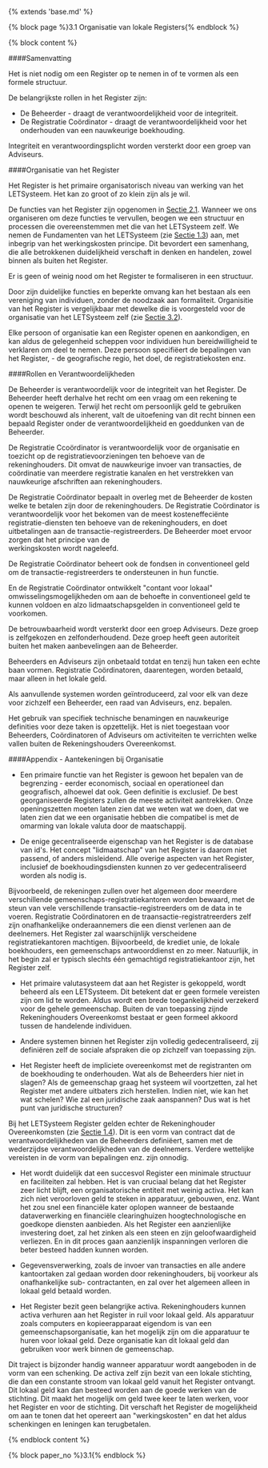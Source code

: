 {% extends 'base.md' %}

{% block page %}3.1 Organisatie van lokale Registers{% endblock %}

{% block content %}

####Samenvatting

Het is niet nodig om een Register op te nemen in of te vormen als een formele structuur.

De belangrijkste rollen in het Register zijn:

* De Beheerder - draagt de verantwoordelijkheid voor de integriteit.
* De Registratie Coördinator - draagt de verantwoordelijkheid voor het onderhouden 
van een nauwkeurige boekhouding.

Integriteit en verantwoordingsplicht worden versterkt door een groep van Adviseurs.

####Organisatie van het Register

Het Register is het primaire organisatorisch niveau van werking van het LETSysteem.
Het kan zo groot of zo klein zijn als je wil.

De functies van het Register zijn opgenomen in [Sectie 2.1](2.1.html). Wanneer we
ons organiseren om deze functies te vervullen, beogen we een structuur en processen
die overeenstemmen met die van het LETSysteem zelf. We nemen de
Fundamenten van het LETSysteem (zie [Sectie 1.3](1.3.html)) aan, met inbegrip
van het werkingskosten principe. Dit bevordert een samenhang, die alle
betrokkenen duidelijkheid verschaft in denken en handelen, zowel binnen als 
buiten het Register.

Er is geen of weinig nood om het Register te formaliseren in een structuur.

Door zijn duidelijke functies en beperkte omvang kan het bestaan als een
vereniging van individuen, zonder de noodzaak aan formaliteit.
Organisitie van het Register is vergelijkbaar met dewelke die is voorgesteld
voor de organisatie van het LETSysteem zelf (zie [Sectie 3.2](3.2.html)).

Elke persoon of organisatie kan een Register openen en aankondigen, en kan aldus
de gelegenheid scheppen voor individuen hun bereidwilligheid te verklaren om
deel te nemen. 
Deze persoon specifiëert de bepalingen van het Register, - de 
geografische regio, het doel, de registratiekosten enz.

####Rollen en Verantwoordelijkheden

De Beheerder is verantwoordelijk voor de integriteit van het Register. De Beheerder
heeft derhalve het recht om een vraag om een rekening te openen te weigeren. 
Terwijl het recht om persoonlijk geld te gebruiken wordt beschouwd als inherent, 
valt de uitoefening van dit recht binnen een bepaald Register onder de verantwoordelijkheid en goeddunken van de Beheerder.

De Registratie Ccoördinator is verantwoordelijk voor de organisatie en
toezicht op de registratievoorzieningen ten behoeve van de rekeninghouders. 
Dit omvat de nauwkeurige invoer van transacties, de coördinatie van meerdere 
registratie kanalen en het verstrekken van nauwkeurige afschriften aan rekeninghouders.

De Registratie Coördinator bepaalt in overleg met de Beheerder de kosten 
welke te betalen zijn door de rekeninghouders. De Registratie Coördinator 
is verantwoordelijk voor het bekomen van de meest kosteneffeciënte  
registratie-diensten ten behoeve van de rekeninghouders, en doet 
uitbetalingen aan de transactie-registreerders. 
De Beheerder moet ervoor zorgen dat het principe van de  
werkingskosten wordt nageleefd.

De Registratie Coördinator beheert ook de fondsen in conventioneel geld 
om de transactie-registreerders te ondersteunen in hun functie.

En de Registratie Coördinator ontwikkelt "contant voor lokaal" 
omwisselingsmogelijkheden om aan de behoefte in conventioneel geld 
te kunnen voldoen en alzo lidmaatschapsgelden in conventioneel geld te voorkomen.

De betrouwbaarheid wordt versterkt door een groep Adviseurs. Deze groep is zelfgekozen 
en zelfonderhoudend. Deze groep heeft geen autoriteit buiten het maken
aanbevelingen aan de Beheerder.

Beheerders en Adviseurs zijn onbetaald totdat en tenzij hun taken een echte baan vormen.
Registratie Coördinatoren, daarentegen, worden betaald, maar alleen in het lokale geld.

Als aanvullende systemen worden geïntroduceerd, zal voor elk van deze voor zichzelf 
een Beheerder, een raad van Adviseurs, enz. bepalen. 

Het gebruik van specifiek technische benamingen en nauwkeurige 
definities voor deze taken is opzettelijk. Het is niet toegestaan 
voor Beheerders, Coördinatoren of Adviseurs om activiteiten
te verrichten welke vallen buiten de Rekeningshouders Overeenkomst. 

####Appendix - Aantekeningen bij Organisatie

* Een primaire functie van het Register is gewoon het bepalen van de begrenzing - 
eerder economisch, sociaal en operationeel dan geografisch, alhoewel dat ook.
Geen definitie is exclusief. De best georganiseerde Registers zullen de meeste
activiteit aantrekken. Onze openingszetten moeten laten zien dat we weten
wat we doen, dat we laten zien dat we een organisatie hebben die compatibel is
met de omarming van lokale valuta door de maatschappij.

* De enige gecentraliseerde eigenschap van het Register is de database van id's. Het
concept "lidmaatschap" van het Register is daarom niet passend, of
anders misleidend. Alle overige aspecten van het Register, inclusief de 
boekhoudingsdiensten kunnen zo ver gedecentraliseerd worden als nodig is.

Bijvoorbeeld, de rekeningen zullen over het algemeen door meerdere verschillende 
gemeenschaps-registratiekantoren worden bewaard, met de steun van vele verschillende
transactie-registreerders om de data in te voeren. Registratie Coördinatoren en de
traansactie-registratreerders zelf zijn onafhankelijke onderaannemers 
die een dienst verlenen aan de deelnemers. Het Register zal waarschijnlijk
verscheidene registratiekantoren machtigen. Bijvoorbeeld, de krediet unie, 
de lokale boekhouders, een gemeenschaps antwoorddienst en zo meer. Natuurlijk, in 
het begin zal er typisch slechts één gemachtigd registratiekantoor zijn, 
het Register zelf.

* Het primaire valutasysteem dat aan het Register is gekoppeld, wordt beheerd als een
LETSysteem. Dit betekent dat er geen formele vereisten zijn om lid te worden. Aldus 
wordt een brede toegankelijkheid verzekerd voor de gehele gemeenschap. 
Buiten de van toepassing zijnde Rekeninghouders Overeenkomst bestaat er geen formeel
akkoord tussen de handelende individuen.

* Andere systemen binnen het Register zijn volledig gedecentraliseerd, zij definiëren
zelf de sociale afspraken die op zichzelf van toepassing zijn.

* Het Register heeft de impliciete overeenkomst met de registranten om de 
boekhouding te onderhouden. Wat als de Beheerders hier niet in slagen? 
Als de gemeenschap graag het systeem wil voortzetten, zal het Register met andere 
uitbaters zich herstellen. Indien niet, wie kan het wat schelen? Wie zal een juridische
zaak aanspannen? Dus wat is het punt van juridische structuren?

Bij het LETSysteem Register gelden echter de 
Rekeninghouder Overeenkomsten (zie [Sectie 1.4](1.4.html)). 
Dit is een vorm van contract dat de verantwoordelijkheden van de Beheerders
definiëert, samen met de wederzijdse verantwoordelijkheden van de deelnemers. 
Verdere wettelijke vereisten in de vorm van bepalingen enz. zijn onnodig.

* Het wordt duidelijk dat een succesvol Register een minimale structuur 
en faciliteiten zal hebben. 
Het is van cruciaal belang dat het Register zeer licht blijft, 
een organisatorische entiteit met weinig activa. Het kan zich niet veroorloven 
geld te steken in apparatuur, gebouwen, enz. 
Want het zou snel een financiële kater oplopen wanneer de bestaande 
dataverwerking en financiële clearinghuizen hoogtechnologische en goedkope 
diensten aanbieden. Als het Register een aanzienlijke investering doet, 
zal het zinken als een steen en zijn geloofwaardigheid verliezen.
En in dit proces gaan aanzienlijk inspanningen verloren die beter 
besteed hadden kunnen worden.
 
* Gegevensverwerking, zoals de invoer van transacties en alle andere kantoortaken
zal gedaan worden door rekeninghouders, bij voorkeur als onafhankelijke sub-
contractanten, en zal over het algemeen alleen in lokaal geld betaald worden.

* Het Register bezit geen belangrijke activa. Rekeninghouders kunnen activa verhuren
aan het Register in ruil voor lokaal geld. Als apparatuur zoals computers
en kopieerapparaat eigendom is van een gemeenschapsorganisatie, kan het mogelijk zijn
om die apparatuur te huren voor lokaal geld. Deze organisatie kan dit lokaal geld dan
gebruiken voor werk binnen de gemeenschap.

Dit traject is bijzonder handig wanneer apparatuur wordt aangeboden in de vorm van een
schenking. De activa zelf zijn bezit van een lokale stichting, die dan een constante 
stroom van lokaal geld vanuit het Register ontvangt. Dit lokaal geld kan dan 
besteed worden aan de goede werken van de stichting. Dit maakt het mogelijk om 
geld twee keer te laten werken, voor het Register en voor de stichting. Dit verschaft 
het Register de mogelijkheid om aan te tonen dat het opereert aan 
"werkingskosten" en dat het aldus schenkingen en leningen kan terugbetalen.

{% endblock content %}

{% block paper_no %}3.1{% endblock %}


